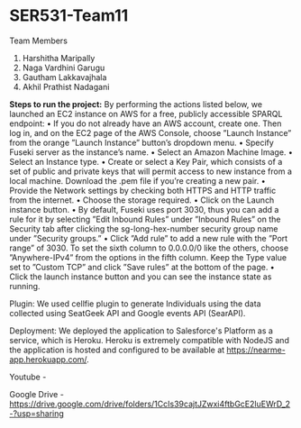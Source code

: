 # SER531-Team11

Team Members

1. Harshitha Maripally
2. Naga Vardhini Garugu
3. Gautham Lakkavajhala
4. Akhil Prathist Nadagani


**Steps to run the project:**
By performing the actions listed below, we launched an EC2 instance on AWS for a free, publicly accessible SPARQL endpoint:
•  If you do not already have an AWS account, create one. Then log in, and on the EC2 page of the AWS Console, choose ”Launch Instance” from the orange ”Launch Instance” button’s dropdown menu.
•  Specify Fuseki server as the instance’s name.
•  Select an Amazon Machine Image.
•  Select an Instance type.
•  Create or select a Key Pair, which consists of a set of public and private keys that will permit access to new instance from a local machine. Download the .pem file if you’re creating a new pair.
•  Provide the Network settings by checking both HTTPS and HTTP traffic from the internet.
•  Choose the storage required.
•  Click on the Launch instance button.
•  By default, Fuseki uses port 3030, thus you can add a rule for it by selecting ”Edit Inbound Rules” under ”Inbound Rules” on the Security tab after clicking the sg-long-hex-number security group name under ”Security groups.”
•  Click ”Add rule” to add a new rule with the ”Port range” of 3030. To set the sixth column to 0.0.0.0/0 like the others, choose ”Anywhere-IPv4” from the options in the
fifth column. Keep the Type value set to ”Custom TCP” and click ”Save rules” at the bottom of the page.
• Click the launch instance button and you can see the instance state as running.

Plugin:
We used cellfie plugin to generate Individuals using the data collected using SeatGeek API and Google events API (SearAPI).

Deployment:
We deployed the application to Salesforce's Platform as a service, which is Heroku. Heroku is extremely compatible with NodeJS and the application is hosted and configured to be available at https://nearme-app.herokuapp.com/.


Youtube - 

Google Drive - https://drive.google.com/drive/folders/1CcIs39cajtJZwxi4ftbGcE2luEWrD_2-?usp=sharing
